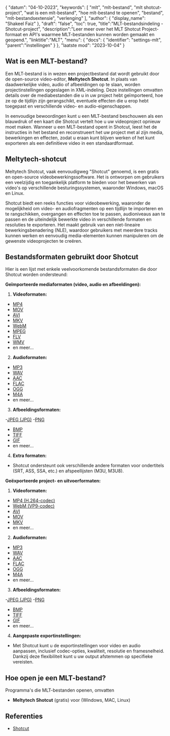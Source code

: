 {
"datum": "04-10-2023",
  "keywords": [
"mlt",
"mlt-bestand",
"mlt shotcut-project",
"wat is een mlt-bestand",
"hoe mlt-bestand te openen",
"bestand",
"mlt-bestandsextensie",
"verlenging"
],
  "author": {
"display_name": "Shakeel Faiz"
},
"draft": "false",
"toc": true,
"title":"MLT-bestandsindeling - Shotcut-project",
  "description":"Leer meer over het MLT Shotcut Project-formaat en API's waarmee MLT-bestanden kunnen worden gemaakt en geopend.",
"linktitle":"MLT",
  "menu": {
    "docs": {
      "identifier": "settings-mlt",
"parent":"instellingen"
}
},
"laatste mod": "2023-10-04"
}

## Wat is een MLT-bestand?

Een MLT-bestand is in wezen een projectbestand dat wordt gebruikt door de open-source video-editor, **Meltytech Shotcut**. In plaats van daadwerkelijke video, audio of afbeeldingen op te slaan, worden projectinstellingen opgeslagen in XML-indeling. Deze instellingen omvatten details over de mediabestanden die u in uw project hebt geïmporteerd, hoe ze op de tijdlijn zijn gerangschikt, eventuele effecten die u erop hebt toegepast en verschillende video- en audio-eigenschappen.

In eenvoudige bewoordingen kunt u een MLT-bestand beschouwen als een blauwdruk of een kaart die Shotcut vertelt hoe u uw videoproject opnieuw moet maken. Wanneer u een MLT-bestand opent in Shotcut, leest het de instructies in het bestand en reconstrueert het uw project met al zijn media, bewerkingen en effecten, zodat u eraan kunt blijven werken of het kunt exporteren als een definitieve video in een standaardformaat.

## Meltytech-shotcut

Meltytech Shotcut, vaak eenvoudigweg "Shotcut" genoemd, is een gratis en open-source videobewerkingssoftware. Het is ontworpen om gebruikers een veelzijdig en toegankelijk platform te bieden voor het bewerken van video's op verschillende besturingssystemen, waaronder Windows, macOS en Linux.

Shotcut biedt een reeks functies voor videobewerking, waaronder de mogelijkheid om video- en audiofragmenten op een tijdlijn te importeren en te rangschikken, overgangen en effecten toe te passen, audioniveaus aan te passen en de uiteindelijk bewerkte video in verschillende formaten en resoluties te exporteren. Het maakt gebruik van een niet-lineaire bewerkingsbenadering (NLE), waardoor gebruikers met meerdere tracks kunnen werken en eenvoudig media-elementen kunnen manipuleren om de gewenste videoprojecten te creëren.

## Bestandsformaten gebruikt door Shotcut

Hier is een lijst met enkele veelvoorkomende bestandsformaten die door Shotcut worden ondersteund:

**Geïmporteerde mediaformaten (video, audio en afbeeldingen):**

1. **Videoformaten:**
    








- [MP4](/nl/video/mp4/)
- [MOV](/nl/video/mov/)
- [AVI](/nl/video/avi/)
- [MKV](/nl/video/mkv/)
- [WebM](/nl/video/webm/)
- [MPEG](/nl/video/mpeg/)
- [FLV](/nl/video/flv/)
- [WMV](/nl/video/wmv/)
- en meer...
2. **Audioformaten:**
    








- [MP3](/nl/audio/mp3/)
- [WAV](/nl/audio/wav/)
- [AAC](/nl/audio/aac/)
- [FLAC](/nl/audio/flac/)
- [OGG](/nl/audio/ogg/)
- [M4A](/nl/audio/m4a/)
- en meer...
3. **Afbeeldingsformaten:**
    








-[JPEG (JPG)](/nl/image/jpeg/)
-[PNG](/nl/afbeelding/png/)
- [BMP](/nl/image/bmp/)
- [TIFF](/nl/image/tiff/)
- [GIF](/nl/afbeelding/gif/)
- en meer...
4. **Extra formaten:**
    








- Shotcut ondersteunt ook verschillende andere formaten voor ondertitels (SRT, ASS, SSA, etc.) en afspeellijsten (M3U, M3U8).

**Geëxporteerde project- en uitvoerformaten:**

1. **Videoformaten:**
    








- [MP4 (H.264-codec)](/nl/video/mp4/)
- [WebM (VP9-codec)](/nl/video/webm/)
- [AVI](/nl/video/avi/)
- [MOV](/nl/video/mov/)
- [MKV](/nl/video/mkv/)
- en meer...
2. **Audioformaten:**
    








- [MP3](/nl/audio/mp3/)
- [WAV](/nl/audio/wav/)
- [AAC](/nl/audio/aac/)
- [FLAC](/nl/audio/flac/)
- [OGG](/nl/audio/ogg/)
- [M4A](/nl/audio/m4a/)
- en meer...
3. **Afbeeldingsformaten:**
    








-[JPEG (JPG)](/nl/image/jpeg/)
-[PNG](/nl/afbeelding/png/)
- [BMP](/nl/image/bmp/)
- [TIFF](/nl/image/tiff/)
- [GIF](/nl/afbeelding/gif/)
- en meer...
4. **Aangepaste exportinstellingen:**
    








- Met Shotcut kunt u de exportinstellingen voor video en audio aanpassen, inclusief codec-opties, kwaliteit, resolutie en framesnelheid. Dankzij deze flexibiliteit kunt u uw output afstemmen op specifieke vereisten.

## Hoe open je een MLT-bestand?

Programma's die MLT-bestanden openen, omvatten

- **Meltytech Shotcut** (gratis) voor (Windows, MAC, Linux)

## Referenties
* [Shotcut](https://en.wikipedia.org/wiki/Shotcut)
